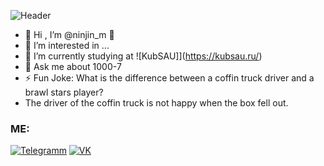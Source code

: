 
![Header](https://i.pinimg.com/originals/b5/04/dc/b504dc67d762fc77e5be7bf8a30dce2c.jpg)
- 👋 Hi , I’m @ninjin_m 👋
- 👀 I’m interested in ... 
- 🌱 I’m currently studying at ![KubSAU]](https://kubsau.ru/)
- 💬 Ask me about 1000-7
- ⚡ Fun Joke: What is the difference between a coffin truck driver and a brawl stars player?
-  The driver of the coffin truck is not happy when the box fell out.

### ME:
[![Telegramm](https://www.pngkit.com/png/full/207-2077391_telegram-logo-png.png)](https://t.me/ninjin_m)
[![VK](https://uxwing.com/wp-content/themes/uxwing/download/10-brands-and-social-media/vk-round-color.png)](https://vk.com/daniilgaraguliya)

<!--
**D-Ninjin/D-Ninjin** is a ✨ _special_ ✨ repository because its `README.md` (this file) appears on your GitHub profile.

Here are some ideas to get you started:

- 🔭 I’m currently working on ...
- 🌱 I’m currently learning ...
- 👯 I’m looking to collaborate on ...
- 🤔 I’m looking for help with ...
- 💬 Ask me about ...
- 📫 How to reach me: ...
- 😄 Pronouns: ...
- ⚡ Fun fact: ...
-->
